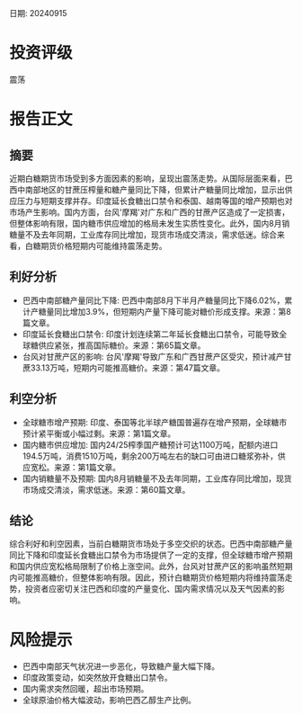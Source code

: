 
日期: 20240915

# 投资评级

震荡

# 报告正文

## 摘要

近期白糖期货市场受到多方面因素的影响，呈现出震荡走势。从国际层面来看，巴西中南部地区的甘蔗压榨量和糖产量同比下降，但累计产糖量同比增加，显示出供应压力与短期支撑并存。印度延长食糖出口禁令和泰国、越南等国的增产预期也对市场产生影响。国内方面，台风'摩羯'对广东和广西的甘蔗产区造成了一定损害，但整体影响有限，国内糖市供应增加的格局未发生实质性变化。此外，国内8月销糖量不及去年同期，工业库存同比增加，现货市场成交清淡，需求低迷。综合来看，白糖期货价格短期内可能维持震荡走势。

## 利好分析

* 巴西中南部糖产量同比下降: 巴西中南部8月下半月产糖量同比下降6.02%，累计产糖量同比增加3.9%，但短期内产量下降可能对糖价形成支撑。来源：第8篇文章。
* 印度延长食糖出口禁令: 印度计划连续第二年延长食糖出口禁令，可能导致全球糖供应紧张，推高国际糖价。来源：第65篇文章。
* 台风对甘蔗产区的影响: 台风'摩羯'导致广东和广西甘蔗产区受灾，预计减产甘蔗33.13万吨，短期内可能推高糖价。来源：第47篇文章。

## 利空分析

* 全球糖市增产预期: 印度、泰国等北半球产糖国普遍存在增产预期，全球糖市预计紧平衡或小幅过剩。来源：第1篇文章。
* 国内糖市供应增加: 国内24/25榨季国产糖预计可达1100万吨，配额内进口194.5万吨，消费1510万吨，剩余200万吨左右的缺口可由进口糖浆弥补，供应宽松。来源：第1篇文章。
* 国内销糖量不及预期: 国内8月销糖量不及去年同期，工业库存同比增加，现货市场成交清淡，需求低迷。来源：第60篇文章。

## 结论

综合利好和利空因素，当前白糖期货市场处于多空交织的状态。巴西中南部糖产量同比下降和印度延长食糖出口禁令为市场提供了一定的支撑，但全球糖市增产预期和国内供应宽松格局限制了价格上涨空间。此外，台风对甘蔗产区的影响虽然短期内可能推高糖价，但整体影响有限。因此，预计白糖期货价格短期内将维持震荡走势，投资者应密切关注巴西和印度的产量变化、国内需求情况以及天气因素的影响。

# 风险提示

* 巴西中南部天气状况进一步恶化，导致糖产量大幅下降。
* 印度政策变动，如突然放开食糖出口禁令。
* 国内需求突然回暖，超出市场预期。
* 全球原油价格大幅波动，影响巴西乙醇生产比例。
